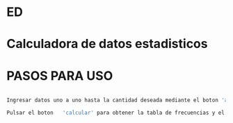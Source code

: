 # ED

# Calculadora de datos estadisticos

# PASOS PARA USO

```bash

Ingresar datos uno a uno hasta la cantidad deseada mediante el boton 'agregar'
```
```bash
Pulsar el boton   'calcular' para obtener la tabla de frecuencias y el resultado  
```

